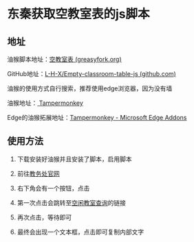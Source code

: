 # 东秦获取空教室表的js脚本

## 地址

油猴脚本地址：[空教室表 (greasyfork.org)](https://greasyfork.org/zh-CN/scripts/462970-空教室表)


GitHub地址：[L-H-X/Empty-classroom-table-js (github.com)](https://github.com/L-H-X/Empty-classroom-table-js)



油猴的使用方式自行搜索，推荐使用edge浏览器，因为没有墙

油猴地址：[ Tampermonkey](https://www.tampermonkey.net/)

Edge的油猴拓展地址：[Tampermonkey - Microsoft Edge Addons](https://microsoftedge.microsoft.com/addons/detail/tampermonkey/iikmkjmpaadaobahmlepeloendndfphd)

## 使用方法

1. 下载安装好油猴并且安装了脚本，启用脚本

2. 前往[教务处官网](http://jwxt.neuq.edu.cn/eams/homeExt.action)

3. 右下角会有一个按钮，点击
4. 第一次点击会跳转至[空闲教室查询](http://jwxt.neuq.edu.cn/eams/classroom/apply/free.action)的链接
5. 再次点击，等待即可
6. 最终会出现一个文本框，点击即可复制内部文字
